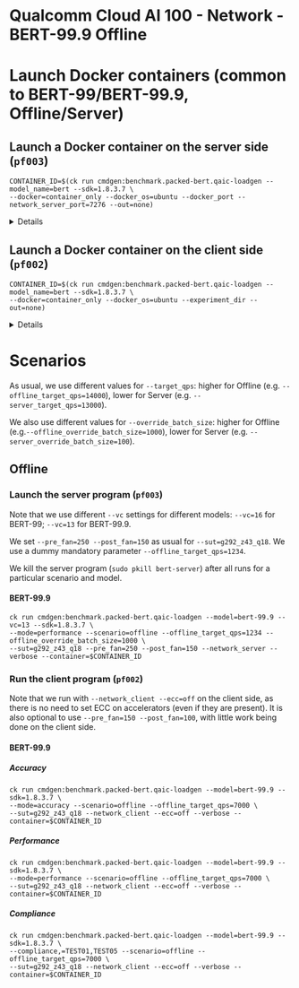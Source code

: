 # Qualcomm Cloud AI 100 - Network - BERT-99.9 Offline

# Launch Docker containers (common to BERT-99/BERT-99.9, Offline/Server)

## Launch a Docker container on the server side (`pf003`)

```
CONTAINER_ID=$(ck run cmdgen:benchmark.packed-bert.qaic-loadgen --model_name=bert --sdk=1.8.3.7 \
--docker=container_only --docker_os=ubuntu --docker_port --network_server_port=7276 --out=none)
```

<details><pre>
$ docker container ps
CONTAINER ID   IMAGE                             COMMAND               CREATED         STATUS         PORTS                                       NAMES
ec296f9afeea   krai/mlperf.bert:ubuntu_1.8.3.7   "/bin/bash -c bash"   2 minutes ago   Up 2 minutes   0.0.0.0:7276->7276/tcp, :::7276->7276/tcp   musing_mclean
</pre></details>

## Launch a Docker container on the client side (`pf002`)

```
CONTAINER_ID=$(ck run cmdgen:benchmark.packed-bert.qaic-loadgen --model_name=bert --sdk=1.8.3.7 \
--docker=container_only --docker_os=ubuntu --experiment_dir --out=none)
```

<details><pre>
$ docker container ps
CONTAINER ID   IMAGE                             COMMAND               CREATED          STATUS          PORTS     NAMES
0b13f209b79e   krai/mlperf.bert:ubuntu_1.8.3.7   "/bin/bash -c bash"   13 seconds ago   Up 12 seconds             hungry_mcclintock
</pre></details>


# Scenarios

As usual, we use different values for `--target_qps`: higher for Offline (e.g. `--offline_target_qps=14000`), lower for Server (e.g. `--server_target_qps=13000`).

We also use different values for `--override_batch_size`: higher for Offline (e.g.`--offline_override_batch_size=1000`), lower for Server (e.g. `--server_override_batch_size=100`).


## Offline

### Launch the server program (`pf003`)

Note that we use different `--vc` settings for different models: `--vc=16` for BERT-99; `--vc=13` for BERT-99.9.

We set `--pre_fan=250 --post_fan=150` as usual for `--sut=g292_z43_q18`. We use a dummy mandatory parameter `--offline_target_qps=1234`.

We kill the server program (`sudo pkill bert-server`) after all runs for a particular scenario and model.


#### BERT-99.9

```
ck run cmdgen:benchmark.packed-bert.qaic-loadgen --model=bert-99.9 --vc=13 --sdk=1.8.3.7 \
--mode=performance --scenario=offline --offline_target_qps=1234 --offline_override_batch_size=1000 \
--sut=g292_z43_q18 --pre_fan=250 --post_fan=150 --network_server --verbose --container=$CONTAINER_ID
```

### Run the client program (`pf002`)

Note that we run with `--network_client --ecc=off` on the client side, as there
is no need to set ECC on accelerators (even if they are present). It is also
optional to use `--pre_fan=150 --post_fan=100`, with little work being done on
the client side.

#### BERT-99.9

##### Accuracy

```
ck run cmdgen:benchmark.packed-bert.qaic-loadgen --model=bert-99.9 --sdk=1.8.3.7 \
--mode=accuracy --scenario=offline --offline_target_qps=7000 \
--sut=g292_z43_q18 --network_client --ecc=off --verbose --container=$CONTAINER_ID
```

##### Performance

```
ck run cmdgen:benchmark.packed-bert.qaic-loadgen --model=bert-99.9 --sdk=1.8.3.7 \
--mode=performance --scenario=offline --offline_target_qps=7000 \
--sut=g292_z43_q18 --network_client --ecc=off --verbose --container=$CONTAINER_ID
```

##### Compliance

```
ck run cmdgen:benchmark.packed-bert.qaic-loadgen --model=bert-99.9 --sdk=1.8.3.7 \
--compliance,=TEST01,TEST05 --scenario=offline --offline_target_qps=7000 \
--sut=g292_z43_q18 --network_client --ecc=off --verbose --container=$CONTAINER_ID
```
